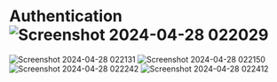 # Authentication![Screenshot 2024-04-28 022029](https://github.com/Deepikabhatt16/Authentication/assets/114798298/ee565855-3672-49d4-9920-8c3c64b1a258)
![Screenshot 2024-04-28 022131](https://github.com/Deepikabhatt16/Authentication/assets/114798298/f4b434ea-cf39-4679-89c0-4f2b25583b4e)
![Screenshot 2024-04-28 022150](https://github.com/Deepikabhatt16/Authentication/assets/114798298/fcb5cad4-303f-4df9-94fc-d4d9065e1fe9)
![Screenshot 2024-04-28 022242](https://github.com/Deepikabhatt16/Authentication/assets/114798298/184fcc3b-4dae-490e-a218-07cf3f7fa4e4)
![Screenshot 2024-04-28 022412](https://github.com/Deepikabhatt16/Authentication/assets/114798298/4583538c-ea56-41bd-bc0a-62698f9eaee2)
